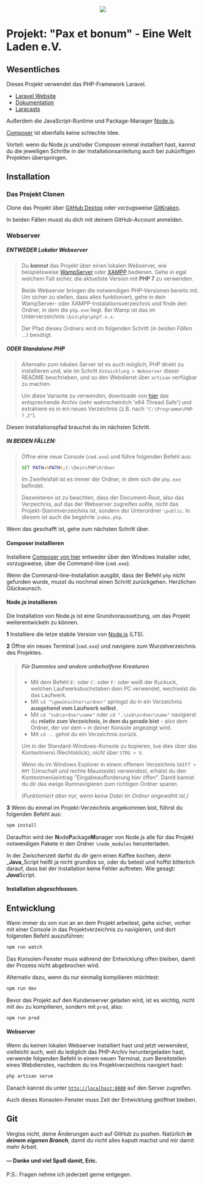<p align="center"><img src="https://laravel.com/assets/img/components/logo-laravel.svg"></p>

# Projekt: "Pax et bonum" - Eine Welt Laden e.V.

## Wesentliches
Dieses Projekt verwendet das PHP-Framework Laravel.

- [Laravel Website](https://laravel.com/)
- [Dokumentation](https://laravel.com/docs/5.5)
- [Laracasts](https://laracasts.com/)

Außerdem die JavaScript-Runtime und Package-Manager [Node.js].

[Composer] ist ebenfalls keine schlechte Idee.

Vorteil: wenn du Node.js und/oder Composer einmal installiert hast, kannst du die jeweiligen Schritte in der Installationsanleitung auch bei zukünftigen Projekten überspringen.

## Installation
### Das Projekt Clonen
Clone das Projekt über [GitHub Dextop](https://desktop.github.com/) oder vorzugsweise [GitKraken](https://www.gitkraken.com/).

In beiden Fällen musst du dich mit deinem GitHub-Account anmelden.

### Webserver

##### _**ENTWEDER**_ Lokaler Webserver
> Du _**kannst**_ das Projekt über einen lokalen Webserver, wie beispielsweise [WampServer](http://wampserver.aviatechno.net/) oder [XAMPP](https://www.apachefriends.org/de/index.html) bedienen. Gehe in egal welchem Fall sicher, die aktuellste Version mit **PHP 7** zu verwenden.
>
> Beide Webserver bringen die notwendigen PHP-Versionen bereits mit. Um sicher zu stellen, dass alles funktioniert, gehe in dein WampServer- oder XAMPP-Instalationsverzeichnis und finde den Ordner, in dem die `php.exe` liegt. Bei Wamp ist das im Unterverzeichnis `\bin\php\php7.x.x`.
>
> Der Pfad dieses Ordners wird im folgenden Schritt (_in beiden Fällen_ ...) benötigt.

##### _**ODER**_ Standalone PHP
> Alternativ zum lokalen Server ist es auch möglich, PHP direkt zu installieren und, wie im Schritt `Entwicklung > Webserver` dieser README beschrieben, und so den Webdienst über ``artisan`` verfügbar zu machen.
>
> Um diese Variante zu verwenden, downloade von [hier](http://windows.php.net/download/) das entsprechende Archiv (sehr wahrscheinlich 'x64 Thread Safe') und extrahiere es in ein neues Verzeichnis (z.B. nach `"C:\Programme\PHP 7.2"`).

Diesen Installationspfad brauchst du im nächsten Schritt.

##### _IN BEIDEN FÄLLEN:_

> Öffne eine neue Console (`cmd.exe`) und führe folgenden Befehl aus:
> ````bat
> SET PATH=%PATH%;C:\Dein\PHP\Ordner
> ````
> Im Zweifelsfall ist es immer der Ordner, in dem sich die `php.exe` befindet.
>
> Desweiteren ist zu beachten, dass der Document-Root, also das Verzeichnis, auf das der Webserver zugreifen sollte, nicht das Projekt-Stammverzeichnis ist, sondern der Unterordner `\public`. In diesem ist auch die begehrte `index.php`.

Wenn das geschafft ist, gehe zum nächsten Schritt über.

#### Composer installieren

Installiere [Composer von hier][Composer] entweder über den Windows Installer oder, vorzugsweise, über die Command-line (`cmd.exe`).

Wenn die Command-line-Installation ausgibt, dass der Befehl `php` nicht gefunden wurde, musst du nochmal einen Schritt zurückgehen. Herzlichen Glückwunsch.

#### Node.js installieren

Die Installation von Node.js ist eine Grundvoraussetzung, um das Projekt weiterentwickeln zu können.

**1** Installiere die letze stabile Version von [Node.js] (LTS).

**2** Öffne ein neues Terminal (`cmd.exe`) und navigiere zum Wurzelverzeichnis des Projektes.

> ##### Für Dummies und andere unbeholfene Kreaturen
> - Mit dem Befehl ``E:`` oder ``C:`` oder ``F:`` oder weiß der Kuckuck, welchen Laufwerksbuchstaben dein PC verwendet, wechselst du das Laufwerk.
> - Mit ``cd "\gewünschter\ordner"`` springst du in ein Verzeichnis **ausgehend vom Laufwerk selbst**.
> - Mit ``cd "sub\ordner\name"`` oder ``cd ".\sub\ordner\name"`` navigierst du **relativ zum Verzeichnis, in dem du gerade bist** - also dem Ordner, der vor dem `>` in deiner Konsole angezeigt wird.
> - Mit ``cd ..`` gehst du ein Verzeichnis zurück.
>
> Um in der Standard-Windows-Konsole zu kopieren, tue dies über das Kontextmenü (Rechtsklick); _nicht_ über `STRG + V`.
>
> Wenn du im Windows Explorer in einem offenem Verzeichnis `SHIFT + RMT` (Umschalt und rechte Maustaste) verwendest, erhälst du den Kontextmenüeintrag "Eingabeaufforderung hier öffen". Damit kannst du dir das ewige Rumnavigieren zum richtigen Ordner sparen.
>
> _(Funktioniert aber nur, wenn keine Datei im Ordner angewählt ist.)_

**3** Wenn du einmal im Projekt-Verzeichnis angekommen bist, führst du folgenden Befehl aus:

````bat
npm install
````

Daraufhin wird der **N**ode**P**ackage**M**anager von Node.js alle für das Projekt notwendigen Pakete in den Ordner ``\node_modules`` herunterladen.

In der Zwischenzeit darfst du dir gern einen Kaffee kochen, denn _**Java**_Script heißt ja nicht grundlos so, oder du betest und hoffst bitterlich darauf, dass bei der Installation keine Fehler auftreten. Wie gesagt: ***Java***<span></span>Script.

#### Installation abgeschlossen.

## Entwicklung

Wann immer du von nun an an dem Projekt arbeitest, gehe sicher, vorher mit einer Console in das Projektverzeichnis zu navigieren, und dort folgenden Befehl auszuführen:

````bat
npm run watch
````

Das Konsolen-Fenster muss während der Entwicklung offen bleiben, damit der Prozess nicht abgebrochen wird.

Alternativ dazu, wenn du nur einmalig kompilieren möchtest:

````bat
npm run dev
````

Bevor das Projekt auf den Kundenserver geladen wird, ist es wichtig, nicht mit `dev` zu kompilieren, sondern mit `prod`, also:

````bat
npm run prod
````

#### Webserver

Wenn du keinen lokalen Webserver installiert hast und jetzt verwendest, vielleicht auch, weil du lediglich das PHP-Archiv heruntergeladen hast, verwende folgenden Befehl in einem neuen Terminal, zum Bereitstellen eines Webdienstes, nachdem du ins Projektverzeichnis navigiert hast:

````bat
php artisan serve
````

Danach kannst du unter [`http://localhost:8000`](http://localhost:8000) auf den Server zugreifen.

Auch dieses Konsolen-Fenster muss Zeit der Entwicklung geöffnet bleiben.

## Git
Vergiss nicht, deine Änderungen auch auf GitHub zu pushen.
Natürlich ***in deinem eigenen Branch***, damit du nicht alles kaputt machst und mir damit mehr Arbeit.

#### &mdash; Danke und viel Spaß damit, Eric.

P.S.: Fragen nehme ich jederzeit gerne entgegen.

[Node.js]: https://nodejs.org/de/
[Composer]: https://getcomposer.org/download/
